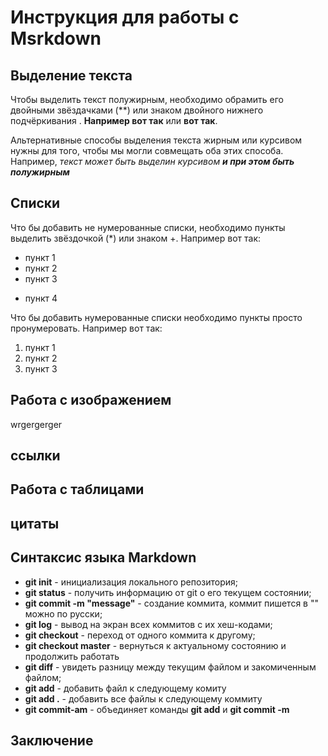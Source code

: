 # Инструкция для работы с Msrkdown

## Выделение текста

Чтобы выделить текст полужирным, необходимо обрамить его двойными звёздачками (**) или знаком двойного нижнего подчёркивания . **Например вот так** или __вот так__.

Альтернативные способы выделения текста жирным или курсивом нужны для того, чтобы мы могли совмещать оба этих способа. Например, _текст может быть выделин курсивом **и при этом быть полужирным**_

## Списки

Что бы добавить не нумерованные списки, необходимо пункты выделить звёздочкой (*) или  знаком +. Например вот так:
* пункт 1
* пункт 2
* пункт 3
+ пункт 4

Что бы добавить нумерованные списки необходимо пункты просто пронумеровать. Например вот так:
1. пункт 1
2. пункт 2
3. пункт 3

## Работа с изображением

wrgergerger

## ссылки

## Работа с таблицами

## цитаты

## Синтаксис языка Markdown

* **git init** - инициализация локального репозитория;
 * **git status** - получить информацию от git  о его текущем состоянии;
* **git commit -m "message"** - создание коммита, коммит пишется в "" можно по русски;
* **git log** - вывод на экран всех коммитов с их хеш-кодами;
* **git checkout** - переход от одного коммита к другому;
* **git checkout master** - вернуться к актуальному состоянию и продолжить работать
* **git diff** - увидеть разницу между текущим файлом и закомиченным файлом;
* **git add** - добавить файл к следующему комиту
* **git add .** - добавить все файлы к следующему коммиту
* **git commit-am** - объединяет команды **git add** и **git commit -m**

## Заключение